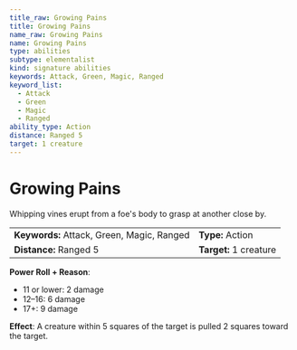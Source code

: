 ```yaml
---
title_raw: Growing Pains
title: Growing Pains
name_raw: Growing Pains
name: Growing Pains
type: abilities
subtype: elementalist
kind: signature abilities
keywords: Attack, Green, Magic, Ranged
keyword_list:
  - Attack
  - Green
  - Magic
  - Ranged
ability_type: Action
distance: Ranged 5
target: 1 creature
---
```


# Growing Pains

Whipping vines erupt from a foe's body to grasp at another close by.

|                                            |                        |
| :----------------------------------------- | :--------------------- |
| **Keywords:** Attack, Green, Magic, Ranged | **Type:** Action       |
| **Distance:** Ranged 5                     | **Target:** 1 creature |

**Power Roll + Reason**:

- 11 or lower: 2 damage
- 12–16: 6 damage
- 17+: 9 damage

**Effect**: A creature within 5 squares of the target is pulled 2 squares toward the target.

